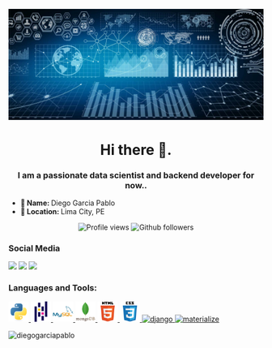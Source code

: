 ![Header](Images/bannerDSc.jpg)
<h1 align="center">Hi there 👋.</h1>
<h3 align="center">I am a passionate data scientist and backend developer for now..</h3>

<ul dir="auto">
<li><b>👤 Name:  </b> Diego Garcia Pablo </li>
<li><b>📍 Location:  </b> Lima City, PE </li>   
</ul>

<div align="center">
	<img src="https://komarev.com/ghpvc/?username=diegogarciapablo&color=blue&style=for-the-badge" alt="Profile views"/>
	<img src="https://img.shields.io/github/followers/diegogarciapablo?style=for-the-badge&logo=github&color=blue" alt="Github followers"/>   
</div>

<h3> Social Media </h3>
<p align="left">
<a href="https://www.linkedin.com/in/diego-garcia-pablo-199525199" target="_blank"><img src="https://img.shields.io/badge/-LinkedIn-%230077B5?style=for-the-badge&logo=linkedin&logoColor=white" target="_blank"></a> 
<a href="mailto:diego.g.pablo@gmail.com"><img src="https://img.shields.io/badge/-Gmail-%23333?style=for-the-badge&logo=gmail&logoColor=white&color=red" target="_blank"></a>
<a href="https://wa.me/+59172978229"><img src="https://img.shields.io/badge/-WhatsApp-%2525D366?style=for-the-badge&logo=WhatsApp&logoColor=white" target="_blank"></a>

</p>

<h3 align="left">Languages and Tools:</h3>
<p align="left"> 
<a href="https://www.python.org" target="_blank" rel="noreferrer"> <img src="https://raw.githubusercontent.com/devicons/devicon/master/icons/python/python-original.svg" alt="python" width="40" height="40"/> </a>
<a href="https://pandas.pydata.org/" target="_blank" rel="noreferrer"> <img src="https://raw.githubusercontent.com/devicons/devicon/2ae2a900d2f041da66e950e4d48052658d850630/icons/pandas/pandas-original.svg" alt="pandas" width="40" height="40"/> </a>
<a href="https://www.mysql.com/" target="_blank" rel="noreferrer"> <img src="https://raw.githubusercontent.com/devicons/devicon/master/icons/mysql/mysql-original-wordmark.svg" alt="mysql" width="40" height="40"/> </a> 
<a href="https://www.mongodb.com/" target="_blank" rel="noreferrer"> <img src="https://raw.githubusercontent.com/devicons/devicon/master/icons/mongodb/mongodb-original-wordmark.svg" alt="mongodb" width="40" height="40"/> </a>
<a href="https://www.w3.org/html/" target="_blank" rel="noreferrer"> <img src="https://raw.githubusercontent.com/devicons/devicon/master/icons/html5/html5-original-wordmark.svg" alt="html5" width="40" height="40"/> </a>
<a href="https://www.w3schools.com/css/" target="_blank" rel="noreferrer"> <img src="https://raw.githubusercontent.com/devicons/devicon/master/icons/css3/css3-original-wordmark.svg" alt="css3" width="40" height="40"/> </a> <a href="https://www.djangoproject.com/" target="_blank" rel="noreferrer"> <img src="https://cdn.worldvectorlogo.com/logos/django.svg" alt="django" width="40" height="40"/> </a> 
<a href="https://materializecss.com/" target="_blank" rel="noreferrer"> <img src="https://raw.githubusercontent.com/prplx/svg-logos/5585531d45d294869c4eaab4d7cf2e9c167710a9/svg/materialize.svg" alt="materialize" width="40" height="40"/> </a>
 </p>

<p><img align="center" src="https://github-readme-stats.vercel.app/api/top-langs?username=diegogarciapablo&show_icons=true&locale=en&layout=compact" alt="diegogarciapablo" /></p>
<!--
**diegogarciapablo/diegogarciapablo** is a ✨ _special_ ✨ repository because its `README.md` (this file) appears on your GitHub profile.

Here are some ideas to get you started:

- 🔭 I’m currently working on ...
- 🌱 I’m currently learning ...
- 👯 I’m looking to collaborate on ...
- 🤔 I’m looking for help with ...
- 💬 Ask me about ...
- 📫 How to reach me: ...
- 😄 Pronouns: ...
- ⚡ Fun fact: ...
-->

